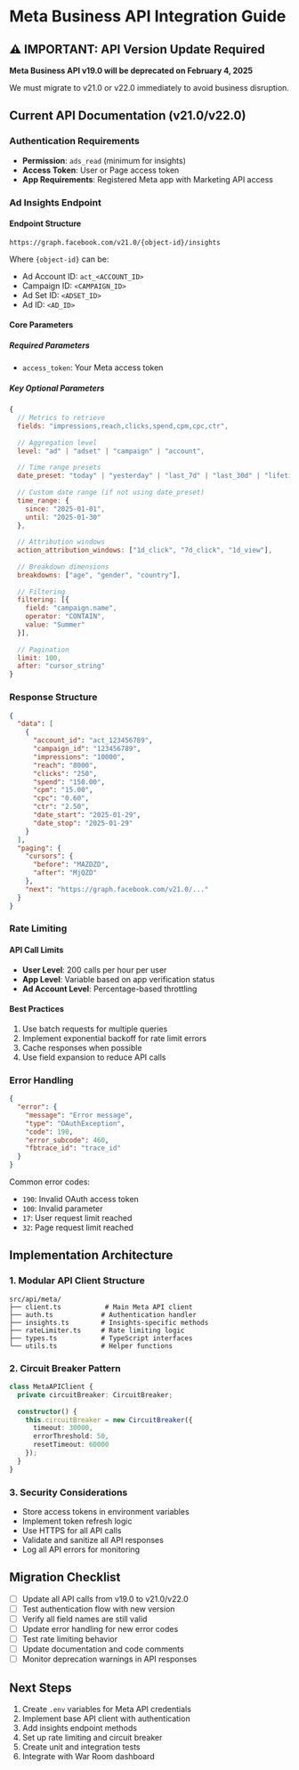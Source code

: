 # Meta Business API Integration Guide

## ⚠️ IMPORTANT: API Version Update Required

**Meta Business API v19.0 will be deprecated on February 4, 2025**

We must migrate to v21.0 or v22.0 immediately to avoid business disruption.

## Current API Documentation (v21.0/v22.0)

### Authentication Requirements
- **Permission**: `ads_read` (minimum for insights)
- **Access Token**: User or Page access token
- **App Requirements**: Registered Meta app with Marketing API access

### Ad Insights Endpoint

#### Endpoint Structure
```
https://graph.facebook.com/v21.0/{object-id}/insights
```

Where `{object-id}` can be:
- Ad Account ID: `act_<ACCOUNT_ID>`
- Campaign ID: `<CAMPAIGN_ID>`
- Ad Set ID: `<ADSET_ID>`
- Ad ID: `<AD_ID>`

#### Core Parameters

##### Required Parameters
- `access_token`: Your Meta access token

##### Key Optional Parameters
```javascript
{
  // Metrics to retrieve
  fields: "impressions,reach,clicks,spend,cpm,cpc,ctr",
  
  // Aggregation level
  level: "ad" | "adset" | "campaign" | "account",
  
  // Time range presets
  date_preset: "today" | "yesterday" | "last_7d" | "last_30d" | "lifetime",
  
  // Custom date range (if not using date_preset)
  time_range: {
    since: "2025-01-01",
    until: "2025-01-30"
  },
  
  // Attribution windows
  action_attribution_windows: ["1d_click", "7d_click", "1d_view"],
  
  // Breakdown dimensions
  breakdowns: ["age", "gender", "country"],
  
  // Filtering
  filtering: [{
    field: "campaign.name",
    operator: "CONTAIN",
    value: "Summer"
  }],
  
  // Pagination
  limit: 100,
  after: "cursor_string"
}
```

### Response Structure

```json
{
  "data": [
    {
      "account_id": "act_123456789",
      "campaign_id": "123456789",
      "impressions": "10000",
      "reach": "8000",
      "clicks": "250",
      "spend": "150.00",
      "cpm": "15.00",
      "cpc": "0.60",
      "ctr": "2.50",
      "date_start": "2025-01-29",
      "date_stop": "2025-01-29"
    }
  ],
  "paging": {
    "cursors": {
      "before": "MAZDZD",
      "after": "MjQZD"
    },
    "next": "https://graph.facebook.com/v21.0/..."
  }
}
```

### Rate Limiting

#### API Call Limits
- **User Level**: 200 calls per hour per user
- **App Level**: Variable based on app verification status
- **Ad Account Level**: Percentage-based throttling

#### Best Practices
1. Use batch requests for multiple queries
2. Implement exponential backoff for rate limit errors
3. Cache responses when possible
4. Use field expansion to reduce API calls

### Error Handling

```json
{
  "error": {
    "message": "Error message",
    "type": "OAuthException",
    "code": 190,
    "error_subcode": 460,
    "fbtrace_id": "trace_id"
  }
}
```

Common error codes:
- `190`: Invalid OAuth access token
- `100`: Invalid parameter
- `17`: User request limit reached
- `32`: Page request limit reached

## Implementation Architecture

### 1. Modular API Client Structure
```
src/api/meta/
├── client.ts           # Main Meta API client
├── auth.ts            # Authentication handler
├── insights.ts        # Insights-specific methods
├── rateLimiter.ts     # Rate limiting logic
├── types.ts           # TypeScript interfaces
└── utils.ts           # Helper functions
```

### 2. Circuit Breaker Pattern
```typescript
class MetaAPIClient {
  private circuitBreaker: CircuitBreaker;
  
  constructor() {
    this.circuitBreaker = new CircuitBreaker({
      timeout: 30000,
      errorThreshold: 50,
      resetTimeout: 60000
    });
  }
}
```

### 3. Security Considerations
- Store access tokens in environment variables
- Implement token refresh logic
- Use HTTPS for all API calls
- Validate and sanitize all API responses
- Log all API errors for monitoring

## Migration Checklist

- [ ] Update all API calls from v19.0 to v21.0/v22.0
- [ ] Test authentication flow with new version
- [ ] Verify all field names are still valid
- [ ] Update error handling for new error codes
- [ ] Test rate limiting behavior
- [ ] Update documentation and code comments
- [ ] Monitor deprecation warnings in API responses

## Next Steps

1. Create `.env` variables for Meta API credentials
2. Implement base API client with authentication
3. Add insights endpoint methods
4. Set up rate limiting and circuit breaker
5. Create unit and integration tests
6. Integrate with War Room dashboard